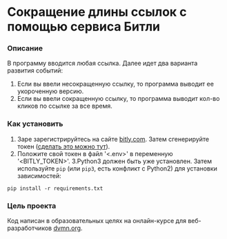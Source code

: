 # Сокращение длины ссылок с помощью сервиса Битли

### Описание

В программу вводится любая ссылка. 
Далее идет два варианта развития событий:
1. Если вы ввели несокращенную ссылку, то программа выводит ее укороченную версию.
2. Если вы ввели сокращенную ссылку, то программа выводит кол-во кликов по ссылке за все время.

### Как установить

1. Заре зарегистрируйтесь на сайте [bitly.com](https://bitly.com).
Затем сгенерируйте токен ([сделать это можно тут](https://bitly.is/accesstoken)).
2. Положите свой токен в файл '<.env>' в переменную '<BITLY_TOKEN>'.
3.Python3 должен быть уже установлен. 
 Затем используйте `pip` (или `pip3`, есть конфликт с Python2) для установки зависимостей:
```
pip install -r requirements.txt
```
### Цель проекта

Код написан в образовательных целях на онлайн-курсе для веб-разработчиков [dvmn.org](https://dvmn.org/).